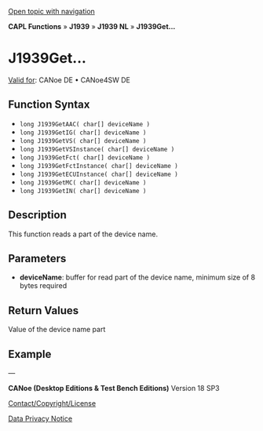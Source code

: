 [Open topic with navigation](../../../../../../CANoeDEFamily.htm#Topics/CAPLFunctions/J1939/J1939NodeLayer/Functions/CAPLfunctionJ1939Get.md)

**CAPL Functions** » **J1939** » **J1939 NL** » **J1939Get...**

# J1939Get...

[Valid for](../../../../Shared/FeatureAvailability.md): CANoe DE • CANoe4SW DE

## Function Syntax

- `long J1939GetAAC( char[] deviceName )`
- `long J1939GetIG( char[] deviceName )`
- `long J1939GetVS( char[] deviceName )`
- `long J1939GetVSInstance( char[] deviceName )`
- `long J1939GetFct( char[] deviceName )`
- `long J1939GetFctInstance( char[] deviceName )`
- `long J1939GetECUInstance( char[] deviceName )`
- `long J1939GetMC( char[] deviceName )`
- `long J1939GetIN( char[] deviceName )`

## Description

This function reads a part of the device name.

## Parameters

- **deviceName**: buffer for read part of the device name, minimum size of 8 bytes required

## Return Values

Value of the device name part

## Example

—

**CANoe (Desktop Editions & Test Bench Editions)** Version 18 SP3

[Contact/Copyright/License](../../../../Shared/ContactCopyrightLicense.md)

[Data Privacy Notice](https://www.vector.com/int/en/company/get-info/privacy-policy/)
